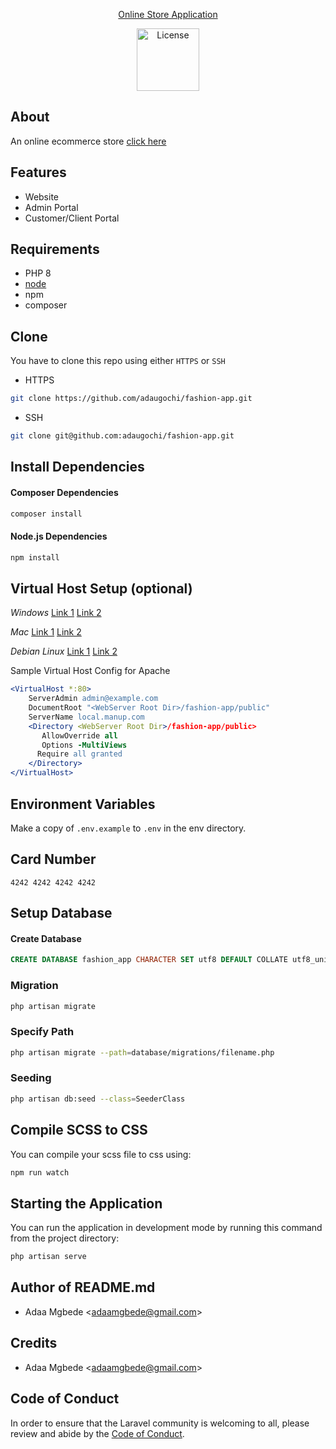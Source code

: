 <p align="center">
    <a href="https://macadaa.herokuapp.com/" target="_blank">
        Online Store Application
    </a>
</p>

<p align="center">
    <a href="https://laravel.com/docs/8.x/installation">
        <img src="https://raw.githubusercontent.com/laravel/art/master/logo-lockup/5%20SVG/2%20CMYK/1%20Full%20Color/laravel-logolockup-cmyk-red.svg"  width="100" alt="License">
    </a>
</p>

## About
An online ecommerce store [click here](https://macadaa.herokuapp.com/)

## Features
- Website
- Admin Portal
- Customer/Client Portal

## Requirements
- PHP 8
- [node](https://nodejs.org/)
- npm
- composer

## Clone
You have to clone this repo using either `HTTPS` or `SSH`

- HTTPS
```bash
git clone https://github.com/adaugochi/fashion-app.git
```

- SSH
```bash
git clone git@github.com:adaugochi/fashion-app.git
```

## Install Dependencies
#### Composer Dependencies
```bash
composer install
```

#### Node.js Dependencies
```bash
npm install
```

## Virtual Host Setup (optional)

*Windows*
[Link 1](http://foundationphp.com/tutorials/apache_vhosts.php)
[Link 2](https://www.kristengrote.com/blog/articles/how-to-set-up-virtual-hosts-using-wamp)

*Mac*
[Link 1](http://coolestguidesontheplanet.com/set-virtual-hosts-apache-mac-osx-10-9-mavericks-osx-10-8-mountain-lion/)
[Link 2](http://coolestguidesontheplanet.com/set-virtual-hosts-apache-mac-osx-10-10-yosemite/)

*Debian Linux*
[Link 1](https://www.digitalocean.com/community/tutorials/how-to-set-up-apache-virtual-hosts-on-ubuntu-14-04-lts)
[Link 2](http://www.unixmen.com/setup-apache-virtual-hosts-on-ubuntu-15-04/)

Sample Virtual Host Config for Apache
```apache
<VirtualHost *:80>
    ServerAdmin admin@example.com
    DocumentRoot "<WebServer Root Dir>/fashion-app/public"
    ServerName local.manup.com
    <Directory <WebServer Root Dir>/fashion-app/public>
       AllowOverride all
       Options -MultiViews
      Require all granted
    </Directory>
</VirtualHost>
```

## Environment Variables
Make a copy of `.env.example` to `.env` in the env directory.

## Card Number
```
4242 4242 4242 4242
```

## Setup Database

#### Create Database
```sql
CREATE DATABASE fashion_app CHARACTER SET utf8 DEFAULT COLLATE utf8_unicode_ci;
```

### Migration
```bash
php artisan migrate
```

### Specify Path
```bash
php artisan migrate --path=database/migrations/filename.php
```

### Seeding
```bash
php artisan db:seed --class=SeederClass
```

## Compile SCSS to CSS
You can compile your scss file to css using:

```bash
npm run watch
```

## Starting the Application
You can run the application in development mode by running this command from the project directory:

```bash
php artisan serve
```

## Author of README.md
- Adaa Mgbede <[adaamgbede@gmail.com](mailto:adaamgbede@gmail.com)>

## Credits
- Adaa Mgbede <[adaamgbede@gmail.com](mailto:adaamgbede@gmail.com)>



## Code of Conduct
In order to ensure that the Laravel community is welcoming to all, please review and
abide by the [Code of Conduct](https://laravel.com/docs/contributions#code-of-conduct).
